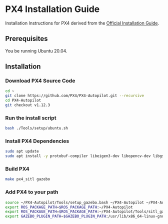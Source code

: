 # PX4 Installation Guide
Installation Instructions for PX4 derived from the [Official Installation Guide](https://docs.px4.io/main/en/dev_setup/dev_env_linux_ubuntu.html#ros-gazebo-classic).

## Prerequisites
You be running Ubuntu 20.04.

## Installation

### Download PX4 Source Code
```bash
cd ~
git clone https://github.com/PX4/PX4-Autopilot.git --recursive
cd PX4-Autopilot
git checkout v1.12.3
```

### Run the install script
```bash
bash ./Tools/setup/ubuntu.sh
```

### Install PX4 Dependencies
```bash
sudo apt update
sudo apt install -y protobuf-compiler libeigen3-dev libopencv-dev libgstreamer1.0-dev libgstreamer-plugins-base1.0-dev
```

### Build PX4
```bash
make px4_sitl gazebo
```

### Add PX4 to your path
```bash
source ~/PX4-Autopilot/Tools/setup_gazebo.bash ~/PX4-Autopilot ~/PX4-Autopilot/build/px4_sitl_default
export ROS_PACKAGE_PATH=$ROS_PACKAGE_PATH:~/PX4-Autopilot
export ROS_PACKAGE_PATH=$ROS_PACKAGE_PATH:~/PX4-Autopilot/Tools/sitl_gazebo
export GAZEBO_PLUGIN_PATH=$GAZEBO_PLUGIN_PATH:/usr/lib/x86_64-linux-gnu/gazebo-9/plugins
```